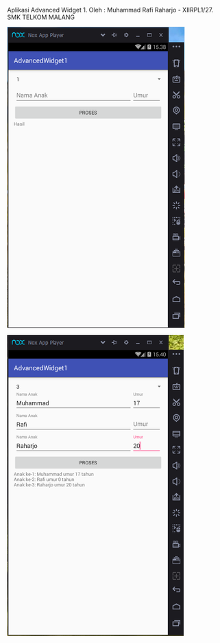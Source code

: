 Aplikasi Advanced Widget 1. 
Oleh : Muhammad Rafi Raharjo - XIIRPL1/27. 
SMK TELKOM MALANG

![Pertama](/app/src/main/res/1.1.PNG)

![Kedua](/app/src/main/res/1.2.PNG)

